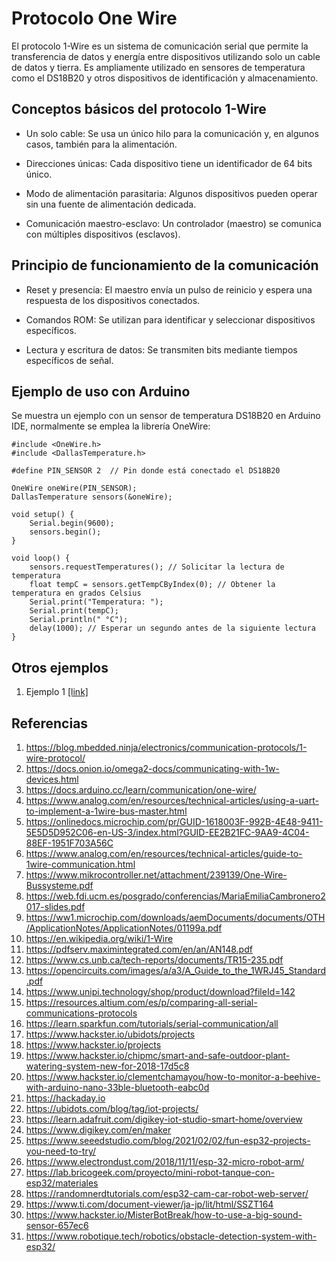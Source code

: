 # Protocolo One Wire

El protocolo 1-Wire es un sistema de comunicación serial que permite la transferencia de datos y energía entre dispositivos utilizando solo un cable de datos y tierra. Es ampliamente utilizado en sensores de temperatura como el DS18B20 y otros dispositivos de identificación y almacenamiento.

## Conceptos básicos del protocolo 1-Wire

* Un solo cable: Se usa un único hilo para la comunicación y, en algunos casos, también para la alimentación.

* Direcciones únicas: Cada dispositivo tiene un identificador de 64 bits único.

* Modo de alimentación parasitaria: Algunos dispositivos pueden operar sin una fuente de alimentación dedicada.

* Comunicación maestro-esclavo: Un controlador (maestro) se comunica con múltiples dispositivos (esclavos).

## Principio de funcionamiento de la comunicación
* Reset y presencia: El maestro envía un pulso de reinicio y espera una respuesta de los dispositivos conectados.

* Comandos ROM: Se utilizan para identificar y seleccionar dispositivos específicos.

* Lectura y escritura de datos: Se transmiten bits mediante tiempos específicos de señal.

## Ejemplo de uso con Arduino

Se muestra un ejemplo con un sensor de temperatura DS18B20 en Arduino IDE, normalmente se emplea la librería OneWire:

```
#include <OneWire.h>
#include <DallasTemperature.h>

#define PIN_SENSOR 2  // Pin donde está conectado el DS18B20

OneWire oneWire(PIN_SENSOR);
DallasTemperature sensors(&oneWire);

void setup() {
    Serial.begin(9600);
    sensors.begin();
}

void loop() {
    sensors.requestTemperatures(); // Solicitar la lectura de temperatura
    float tempC = sensors.getTempCByIndex(0); // Obtener la temperatura en grados Celsius
    Serial.print("Temperatura: ");
    Serial.print(tempC);
    Serial.println(" °C");
    delay(1000); // Esperar un segundo antes de la siguiente lectura
}
```

## Otros ejemplos

1. Ejemplo 1 [[link]](dht11/esp32/README.md)


## Referencias

1. https://blog.mbedded.ninja/electronics/communication-protocols/1-wire-protocol/
2. https://docs.onion.io/omega2-docs/communicating-with-1w-devices.html
3. https://docs.arduino.cc/learn/communication/one-wire/
4. https://www.analog.com/en/resources/technical-articles/using-a-uart-to-implement-a-1wire-bus-master.html
5. https://onlinedocs.microchip.com/pr/GUID-1618003F-992B-4E48-9411-5E5D5D952C06-en-US-3/index.html?GUID-EE2B21FC-9AA9-4C04-88EF-1951F703A56C
6. https://www.analog.com/en/resources/technical-articles/guide-to-1wire-communication.html
7. https://www.mikrocontroller.net/attachment/239139/One-Wire-Bussysteme.pdf
8. https://web.fdi.ucm.es/posgrado/conferencias/MariaEmiliaCambronero2017-slides.pdf
9. https://ww1.microchip.com/downloads/aemDocuments/documents/OTH/ApplicationNotes/ApplicationNotes/01199a.pdf
10. https://en.wikipedia.org/wiki/1-Wire
11. https://pdfserv.maximintegrated.com/en/an/AN148.pdf
12. https://www.cs.unb.ca/tech-reports/documents/TR15-235.pdf
13. https://opencircuits.com/images/a/a3/A_Guide_to_the_1WRJ45_Standard.pdf
14. https://www.unipi.technology/shop/product/download?fileId=142
15. https://resources.altium.com/es/p/comparing-all-serial-communications-protocols
16. https://learn.sparkfun.com/tutorials/serial-communication/all
17. https://www.hackster.io/ubidots/projects
18. https://www.hackster.io/projects
19. https://www.hackster.io/chipmc/smart-and-safe-outdoor-plant-watering-system-new-for-2018-17d5c8
20. https://www.hackster.io/clementchamayou/how-to-monitor-a-beehive-with-arduino-nano-33ble-bluetooth-eabc0d
21. https://hackaday.io
22. https://ubidots.com/blog/tag/iot-projects/
23. https://learn.adafruit.com/digikey-iot-studio-smart-home/overview
24. https://www.digikey.com/en/maker
25. https://www.seeedstudio.com/blog/2021/02/02/fun-esp32-projects-you-need-to-try/
26. https://www.electrondust.com/2018/11/11/esp-32-micro-robot-arm/
27. https://lab.bricogeek.com/proyecto/mini-robot-tanque-con-esp32/materiales
28. https://randomnerdtutorials.com/esp32-cam-car-robot-web-server/
29. https://www.ti.com/document-viewer/ja-jp/lit/html/SSZT164
30. https://www.hackster.io/MisterBotBreak/how-to-use-a-big-sound-sensor-657ec6
31. https://www.robotique.tech/robotics/obstacle-detection-system-with-esp32/
